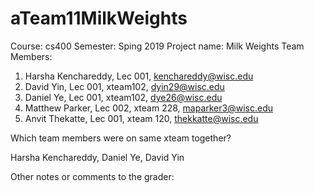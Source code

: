 # aTeam11MilkWeights

Course: cs400
Semester: Sping 2019
Project name: Milk Weights
Team Members:
1. Harsha Kenchareddy, Lec 001, kenchareddy@wisc.edu
2. David Yin, Lec 001, xteam102, dyin29@wisc.edu
3. Daniel Ye, Lec 001, xteam102, dye26@wisc.edu
4. Matthew Parker, Lec 002, xteam 228, maparker3@wisc.edu
5. Anvit Thekatte, Lec 001, xteam 120, thekkatte@wisc.edu

Which team members were on same xteam together?

Harsha Kenchareddy, Daniel Ye, David Yin

Other notes or comments to the grader:

 
